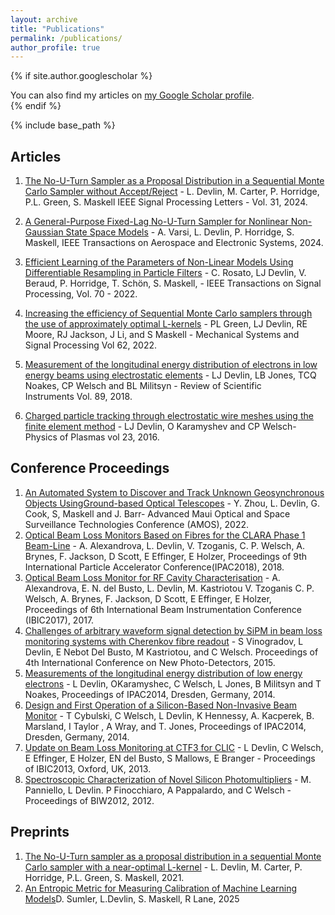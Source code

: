 ```yaml
---
layout: archive
title: "Publications"
permalink: /publications/
author_profile: true
---
```


{% if site.author.googlescholar %}
  <div class="wordwrap">You can also find my articles on <a href="{{site.author.googlescholar}}">my Google Scholar profile</a>.</div>
{% endif %}

{% include base_path %}

## Articles

1. [The No-U-Turn Sampler as a Proposal Distribution in a Sequential Monte Carlo Sampler without Accept/Reject](https://ieeexplore.ieee.org/document/10494898) - L. Devlin, M. Carter, P. Horridge, P.L. Green, S. Maskell
IEEE Signal Processing Letters - Vol. 31, 2024.  

1. [A General-Purpose Fixed-Lag No-U-Turn Sampler for Nonlinear Non-Gaussian State Space Models](https://ieeexplore.ieee.org/document/10463105) - A. Varsi, L. Devlin, P. Horridge, S. Maskell, IEEE Transactions on Aerospace and Electronic Systems, 2024.

1. [Efficient Learning of the Parameters of Non-Linear Models Using Differentiable Resampling in Particle Filters](https://ieeexplore.ieee.org/document/9813434) - C. Rosato, LJ Devlin, V. Beraud, P. Horridge, T. Schön, S. Maskell, - IEEE Transactions on Signal Processing, Vol. 70 - 2022.

1. [Increasing the efficiency of Sequential Monte Carlo samplers through the use of approximately optimal L-kernels](https://www.sciencedirect.com/science/article/abs/pii/S0888327021004222) - PL Green, LJ Devlin, RE Moore, RJ Jackson, J Li, and S Maskell - Mechanical Systems and Signal Processing Vol 62, 2022.

1. [Measurement of the longitudinal energy distribution of electrons in low energy beams using electrostatic elements](https://pubs.aip.org/aip/rsi/article-abstract/89/8/083305/990313/Measurement-of-the-longitudinal-energy?redirectedFrom=fulltext) - LJ Devlin, LB Jones, TCQ Noakes, CP Welsch and BL Militsyn  - Review of Scientific Instruments Vol. 89, 2018.

1. [Charged particle tracking through electrostatic wire meshes using the finite element method](https://pubs.aip.org/aip/pop/article-abstract/23/6/063110/320043/Charged-particle-tracking-through-electrostatic?redirectedFrom=fulltext) - LJ Devlin, O Karamyshev and CP Welsch- Physics of Plasmas vol 23, 2016.

## Conference Proceedings
1. [An Automated System to Discover and Track Unknown Geosynchronous Objects UsingGround-based Optical Telescopes](https://amostech.com/TechnicalPapers/2022/Poster/Zhou.pdf) - Y. Zhou, L. Devlin, G. Cook, S, Maskell and J. Barr- Advanced Maui Optical and Space Surveillance Technologies Conference (AMOS), 2022.
1. [Optical Beam Loss Monitors Based on Fibres for the CLARA Phase 1 Beam-Line](https://accelconf.web.cern.ch/ipac2018/papers/thpml090.pdf) - A. Alexandrova, L. Devlin, V. Tzoganis, C. P. Welsch, A. Brynes, F. Jackson, D Scott, E Effinger, E Holzer, Proceedings of 9th International Particle Accelerator Conference(IPAC2018), 2018.
1. [Optical Beam Loss Monitor for RF Cavity Characterisation](https://s3.cern.ch/inspire-prod-files-1/1c3f00ca6cdd8042a7a5345a0587730f) - A. Alexandrova, E. N. del Busto, L. Devlin, M. Kastriotou V. Tzoganis C. P. Welsch, A. Brynes, F. Jackson, D Scott, E Effinger, E Holzer, Proceedings of 6th International Beam Instrumentation Conference (IBIC2017), 2017.
1. [Challenges of arbitrary waveform signal detection by SiPM in beam loss monitoring systems with Cherenkov fibre readout](http://cds.cern.ch/record/2266028?ln=en) - S Vinogradov, L Devlin, E Nebot Del Busto, M Kastriotou, and C Welsch. Proceedings of 4th International Conference on New Photo-Detectors, 2015.
1. [Measurements of the longitudinal energy distribution of low energy electrons](https://livrepository.liverpool.ac.uk/id/eprint/2020386) - L Devlin, OKaramyshec, C Welsch, L Jones, B Militsyn and T Noakes, Proceedings of IPAC2014, Dresden, Germany, 2014.
1. [Design and First Operation of a Silicon-Based Non-Invasive Beam Monitor](https://s3.cern.ch/inspire-prod-files-a/a29ca7bd5add8017bd6d9b64d7fa1490) - T Cybulski, C Welsch, L Devlin, K Hennessy, A. Kacperek, B. Marsland, I Taylor , A Wray, and T. Jones, Proceedings of IPAC2014, Dresden, Germany, 2014.
1. [Update on Beam Loss Monitoring at CTF3 for CLIC](https://cds.cern.ch/record/1743067/files/wepc43.pdf) - L Devlin, C Welsch, E Effinger, E Holzer, EN del Busto, S Mallows, E Branger - Proceedings of IBIC2013, Oxford, UK, 2013.
1. [Spectroscopic Characterization of Novel Silicon Photomultipliers](https://accelconf.web.cern.ch/BIW2012/papers/thbp02.pdf) - M. Panniello, L Devlin. P Finocchiaro, A Pappalardo, and C Welsch - Proceedings of BIW2012, 2012.

## Preprints
1. [The No-U-Turn sampler as a proposal distribution in a sequential Monte Carlo sampler with a near-optimal L-kernel](https://arxiv.org/abs/2108.02498) - L. Devlin, M. Carter, P. Horridge, P.L. Green, S. Maskell, 2021.
1. [An Entropic Metric for Measuring Calibration of Machine Learning Models](https://arxiv.org/abs/2502.14545)D. Sumler, L.Devlin, S. Maskell, R Lane, 2025


